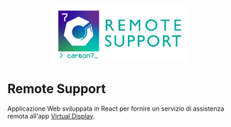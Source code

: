 <div align="center">
  <img src="https://github.com/Carbon7team/MultimediaResources/blob/main/Logos%20%26%20Backgrounds/RM_Tavola%20disegno%201.png" alt="logo" width=60% />
</div>

# Remote Support

Applicazione Web sviluppata in React per fornire un servizio di assistenza remota all'app [Virtual Display](https://github.com/Carbon7team/VirtualDisplay).
